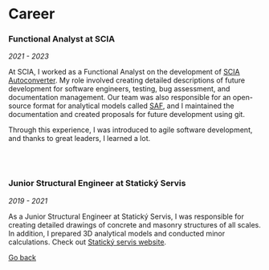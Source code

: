 # Career

### Functional Analyst at SCIA
_2021 - 2023_

At SCIA, I worked as a Functional Analyst on the development of [SCIA Autoconverter](https://www.scia.net/en/scia-autoconverter). My role involved creating detailed descriptions of future development for software engineers, testing, bug assessment, and documentation management. Our team was also responsible for an open-source format for analytical models called [SAF](saf.guide), and I maintained the documentation and created proposals for future development using git.

Through this experience, I was introduced to agile software development, and thanks to great leaders, I learned a lot.

<br>
<br>

### Junior Structural Engineer at Statický Servis
_2019 - 2021_

As a Junior Structural Engineer at Statický Servis, I was responsible for creating detailed drawings of concrete and masonry structures of all scales. In addition, I prepared 3D analytical models and conducted minor calculations. Check out [Statický servis website](http://www.statservis.cz/).

[Go back](index.md)